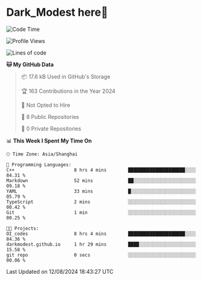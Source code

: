 # Dark_Modest here👋
<!--
<img align="left" src="https://github-readme-stats.vercel.app/api/top-langs/?username=DarkModest" height=255>
<img align="left" src="https://github-readme-stats.vercel.app/api?username=DarkModest&include_all_commits=true&count_private-true&custom_title=Dark_Modest'%20GitHub%20Stats&line_height=30&show_icons=true&hide_border=false&bg_color=ffffff&title_color=000000&icon_color=000000&text_color=463467"><br>
-->
<!--START_SECTION:waka-->
![Code Time](http://img.shields.io/badge/Code%20Time-119%20hrs%2038%20mins-blue)

![Profile Views](http://img.shields.io/badge/Profile%20Views-1-blue)

![Lines of code](https://img.shields.io/badge/From%20Hello%20World%20I%27ve%20Written-29.2%20thousand%20lines%20of%20code-blue)

**🐱 My GitHub Data** 

> 📦 17.6 kB Used in GitHub's Storage 
 > 
> 🏆 163 Contributions in the Year 2024
 > 
> 🚫 Not Opted to Hire
 > 
> 📜 8 Public Repositories 
 > 
> 🔑 0 Private Repositories 
 > 
📊 **This Week I Spent My Time On** 

```text
🕑︎ Time Zone: Asia/Shanghai

💬 Programming Languages: 
C++                      8 hrs 4 mins        █████████████████████░░░░   84.31 % 
Markdown                 52 mins             ██░░░░░░░░░░░░░░░░░░░░░░░   09.18 % 
YAML                     33 mins             █░░░░░░░░░░░░░░░░░░░░░░░░   05.79 % 
TypeScript               2 mins              ░░░░░░░░░░░░░░░░░░░░░░░░░   00.42 % 
Git                      1 min               ░░░░░░░░░░░░░░░░░░░░░░░░░   00.25 % 

🐱‍💻 Projects: 
OI_codes                 8 hrs 4 mins        █████████████████████░░░░   84.36 % 
darkmodest.github.io     1 hr 29 mins        ████░░░░░░░░░░░░░░░░░░░░░   15.58 % 
git repo                 0 secs              ░░░░░░░░░░░░░░░░░░░░░░░░░   00.06 % 
```


 Last Updated on 12/08/2024 18:43:27 UTC
<!--END_SECTION:waka-->
